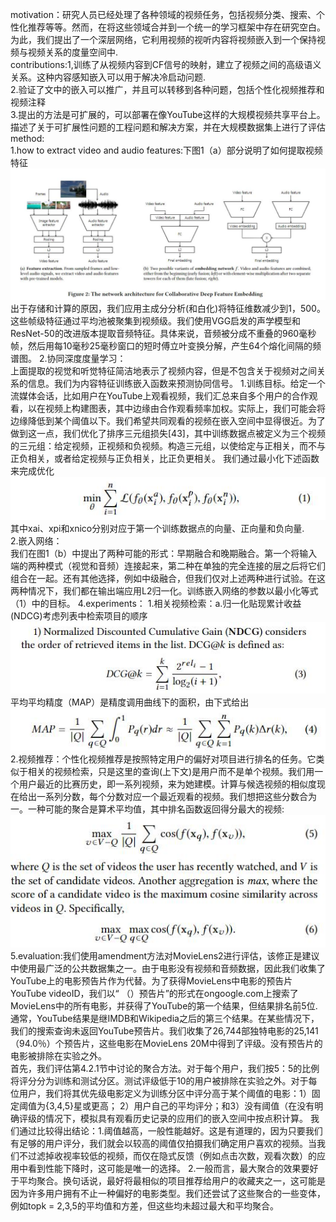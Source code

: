 motivation：研究人员已经处理了各种领域的视频任务，包括视频分类、搜索、个性化推荐等等。然而，在将这些领域合并到一个统一的学习框架中存在研究空白。为此，我们提出了一个深层网络，它利用视频的视听内容将视频嵌入到一个保持视频与视频关系的度量空间中.  
contributions:1,训练了从视频内容到CF信号的映射，建立了视频之间的高级语义关系。这种内容感知嵌入可以用于解决冷启动问题.  
2.验证了文中的嵌入可以推广，并且可以转移到各种问题，包括个性化视频推荐和视频注释   
3.提出的方法是可扩展的，可以部署在像YouTube这样的大规模视频共享平台上。描述了关于可扩展性问题的工程问题和解决方案，并在大规模数据集上进行了评估
method:  
1.how to extract video and audio features:下图1（a）部分说明了如何提取视频特征    
![Image text](https://github.com/wqf321/recommandation-reading/blob/master/Collaborative%20Deep%20Metric%20Learning%20for%20Video%20Understanding/1.jpg)   
出于存储和计算的原因，我们应用主成分分析(和白化)将特征维数减少到1，500。这些帧级特征通过平均池被聚集到视频级。我们使用VGG启发的声学模型和ResNet-50的改进版本提取音频特征。具体来说，音频被分成不重叠的960毫秒帧，然后用每10毫秒25毫秒窗口的短时傅立叶变换分解，产生64个熔化间隔的频谱图。
2.协同深度度量学习：  
上面提取的视觉和听觉特征简洁地表示了视频内容，但是不包含关于视频对之间关系的信息。我们为内容特征训练嵌入函数来预测协同信号。
1.训练目标。给定一个流媒体会话，比如用户在YouTube上观看视频，我们汇总来自多个用户的合作观看，以在视频上构建图表，其中边缘由合作观看频率加权。实际上，我们可能会将边缘降低到某个阈值以下。我们希望共同观看的视频在嵌入空间中显得很近。为了做到这一点，我们优化了排序三元组损失[43]，其中训练数据点被定义为三个视频的三元组：给定视频，正视频和负视频。构造三元组，以使给定与正相关，而不与正负相关，或者给定视频与正负相关，比正负更相关。
我们通过最小化下述函数来完成优化
![Image text](https://github.com/wqf321/recommandation-reading/blob/master/Collaborative%20Deep%20Metric%20Learning%20for%20Video%20Understanding/2.jpg)  
其中xai、xpi和xnico分别对应于第一个训练数据点的向量、正向量和负向量.  
2.嵌入网络：  
我们在图1（b）中提出了两种可能的形式：早期融合和晚期融合。第一个将输入端的两种模式（视觉和音频）连接起来，第二种在单独的完全连接的层之后将它们组合在一起。还有其他选择，例如中级融合，但我们仅对上述两种进行试验。在这两种情况下，我们都在输出端应用L2归一化。训练嵌入网络的参数以最小化等式（1）中的目标。
4.experiments：
1.相关视频检索：a.归一化贴现累计收益(NDCG)考虑列表中检索项目的顺序  
![Image text](https://github.com/wqf321/recommandation-reading/blob/master/Collaborative%20Deep%20Metric%20Learning%20for%20Video%20Understanding/3.jpg) 
平均平均精度（MAP）是精度调用曲线下的面积，由下式给出  
![Image text](https://github.com/wqf321/recommandation-reading/blob/master/Collaborative%20Deep%20Metric%20Learning%20for%20Video%20Understanding/4.jpg) 
2.视频推荐：个性化视频推荐是按照特定用户的偏好对项目进行排名的任务。它类似于相关的视频检索，只是这里的查询(上下文)是用户而不是单个视频。我们用一个用户最近的比赛历史，即一系列视频，来为她建模。计算与候选视频的相似度现在给出一系列分数，每个分数对应一个最近观看的视频。我们想把这些分数合为一。一种可能的聚合是算术平均值，其中排名函数返回得分最大的视频:![Image text](https://github.com/wqf321/recommandation-reading/blob/master/Collaborative%20Deep%20Metric%20Learning%20for%20Video%20Understanding/5.jpg) 
5.evaluation:我们使用amendment方法对MovieLens2进行评估，该修正是建议中使用最广泛的公共数据集之一。由于电影没有视频和音频数据，因此我们收集了YouTube上的电影预告片作为代替。为了获得MovieLens中电影的预告片YouTube videoID，我们以“ <MovieTitle>（<year>）预告片”的形式在ongoogle.com上搜索了MovieLens中的所有电影，并获得了YouTube的第一个结果，但结果排名前5位.通常，YouTube结果是继IMDB和Wikipedia之后的第三个结果。在某些情况下，我们的搜索查询未返回YouTube预告片。我们收集了26,744部独特电影的25,141（94.0％）个预告片，这些电影在MovieLens 20M中得到了评级。没有预告片的电影被排除在实验之外。  
  首先，我们评估第4.2.1节中讨论的聚合方法。对于每个用户，我们按5：5的比例将评分分为训练和测试分区。测试评级低于10的用户被排除在实验之外。对于每位用户，我们将其优先级电影定义为训练分区中评分高于某个阈值的电影：1）固定阈值为{3,4,5}星或更高； 2）用户自己的平均评分；和3）没有阈值（在没有明确评级的情况下，模拟具有观看历史记录的应用们的嵌入空间中按点积计算。
  我们通过比较得出结论：1.阈值越高，一般性能越好。这是有道理的，因为只要我们有足够的用户评分，我们就会以较高的阈值仅拍摄我们确定用户喜欢的视频。当我们不过滤掉收视率较低的视频，而仅在隐式反馈（例如点击次数，观看次数）的应用中看到性能下降时，这可能是唯一的选择。
  2.一般而言，最大聚合的效果要好于平均聚合。换句话说，最好将最相似的项目推荐给用户的收藏夹之一，这可能是因为许多用户拥有不止一种偏好的电影类型。我们还尝试了这些聚合的一些变体，例如topk = 2,3,5的平均值和方差，但这些均未超过最大和平均聚合。
